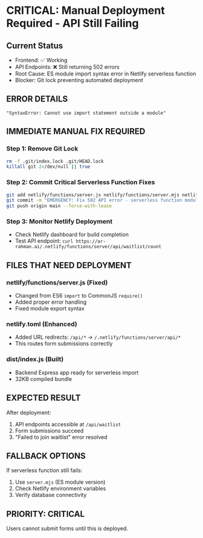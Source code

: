 # CRITICAL: Manual Deployment Required - API Still Failing

## Current Status
- Frontend: ✅ Working
- API Endpoints: ❌ Still returning 502 errors
- Root Cause: ES module import syntax error in Netlify serverless function
- Blocker: Git lock preventing automated deployment

## ERROR DETAILS
```
"SyntaxError: Cannot use import statement outside a module"
```

## IMMEDIATE MANUAL FIX REQUIRED

### Step 1: Remove Git Lock
```bash
rm -f .git/index.lock .git/HEAD.lock
killall git 2>/dev/null || true
```

### Step 2: Commit Critical Serverless Function Fixes
```bash
git add netlify/functions/server.js netlify/functions/server.mjs netlify.toml dist/index.js
git commit -m "EMERGENCY: Fix 502 API error - serverless function module import"
git push origin main --force-with-lease
```

### Step 3: Monitor Netlify Deployment
- Check Netlify dashboard for build completion
- Test API endpoint: `curl https://ar-rahman.ai/.netlify/functions/server/api/waitlist/count`

## FILES THAT NEED DEPLOYMENT

### netlify/functions/server.js (Fixed)
- Changed from ES6 `import` to CommonJS `require()`
- Added proper error handling
- Fixed module export syntax

### netlify.toml (Enhanced)
- Added URL redirects: `/api/*` → `/.netlify/functions/server/api/*`
- This routes form submissions correctly

### dist/index.js (Built)
- Backend Express app ready for serverless import
- 32KB compiled bundle

## EXPECTED RESULT
After deployment:
1. API endpoints accessible at `/api/waitlist`
2. Form submissions succeed
3. "Failed to join waitlist" error resolved

## FALLBACK OPTIONS
If serverless function still fails:
1. Use `server.mjs` (ES module version)
2. Check Netlify environment variables
3. Verify database connectivity

## PRIORITY: CRITICAL
Users cannot submit forms until this is deployed.